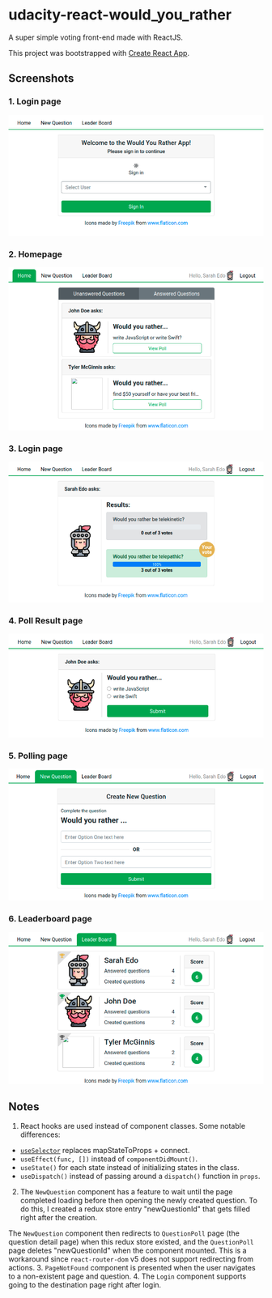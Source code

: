 # udacity-react-would_you_rather

A super simple voting front-end made with ReactJS.

This project was bootstrapped with [Create React App](https://github.com/facebook/create-react-app).

## Screenshots

### 1. Login page
![s1](images/s1.png)

### 2. Homepage
![s2](images/s2.png)

### 3. Login page
![s3](images/s3.png)

### 4. Poll Result page
![s4](images/s4.png)

### 5. Polling page
![s5](images/s5.png)

### 6. Leaderboard page
![s6](images/s6.png)

## Notes

1. React hooks are used instead of component classes. Some notable differences:
  - [`useSelector`](https://react-redux.js.org/api/hooks#useselector-examples) replaces mapStateToProps + connect.
  - `useEffect(func, [])` instead of `componentDidMount()`.
  - `useState()` for each state instead of initializing states in the class.
  - `useDispatch()` instead of passing around a `dispatch()` function in `props`.
2. The `NewQuestion` component has a feature to wait until the page completed loading before then opening the newly created question. To do this, I created a redux store entry "newQuestionId" that gets filled right after the creation.

  The `NewQuestion` component then redirects to `QuestionPoll` page (the question detail page) when this redux store existed, and the `QuestionPoll` page deletes "newQuestionId" when the component mounted. This is a workaround since `react-router-dom` v5 does not support redirecting from actions.
3. `PageNotFound` component is presented when the user navigates to a non-existent page and question.
4. The `Login` component supports going to the destination page right after login.
